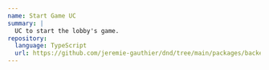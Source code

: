 ```yaml
---
name: Start Game UC
summary: |
  UC to start the lobby's game.
repository:
  language: TypeScript
  url: https://github.com/jeremie-gauthier/dnd/tree/main/packages/backend/src/lobby/private/start-game
---
```


<NodeGraph />
